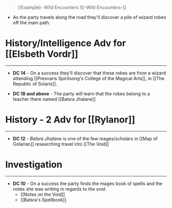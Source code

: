 
> [!Example]- Wild Encounters
> ![[-Wild Encounters-]]
- As the party travels along the road they'll discover a pile of wizard robes off the main path.

# History/Intelligence Adv for [[Elsbeth Vordr]] 
---
- **DC 14** - On a success they'll discover that these robes are from a wizard attending [[Presvaris Spiritsong's College of the Magical Arts]], in [[The Republic of Solaris]]. 

- **DC 18 and above** - The party will learn that the robes belong to a teacher there named [[Balsra Jhalane]]

# History - 2 Adv for [[Rylanor]]
---
- **DC 12** - *Balsra Jhalane* is one of the few mages/scholars in [[Map of Golarian]] researching travel into [[The Void]]

# Investigation
---
- **DC 10** - On a success the party finds the mages book of spells and the notes she was writing in regards to *the void*.
	- [[Notes on the Void]]
	- [[Balsra's Spellbook]]
